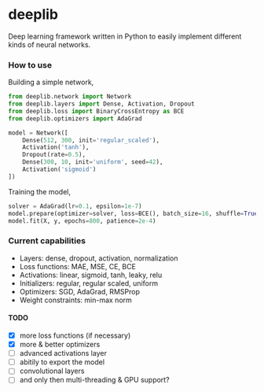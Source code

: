# deeplib
Deep learning framework written in Python to easily implement different kinds of neural networks.

### How to use
Building a simple network,
```py
from deeplib.network import Network
from deeplib.layers import Dense, Activation, Dropout
from deeplib.loss import BinaryCrossEntropy as BCE
from deeplib.optimizers import AdaGrad

model = Network([
	Dense(512, 300, init='regular_scaled'),
	Activation('tanh'),
	Dropout(rate=0.5),
	Dense(300, 10, init='uniform', seed=42),
	Activation('sigmoid')
])
```

Training the model,
```py
solver = AdaGrad(lr=0.1, epsilon=1e-7)
model.prepare(optimizer=solver, loss=BCE(), batch_size=16, shuffle=True)
model.fit(X, y, epochs=800, patience=2e-4)
```

### Current capabilities
 - Layers: dense, dropout, activation, normalization
 - Loss functions: MAE, MSE, CE, BCE
 - Activations: linear, sigmoid, tanh, leaky, relu
 - Initializers: regular, regular scaled, uniform
 - Optimizers: SGD, AdaGrad, RMSProp
 - Weight constraints: min-max norm

#### TODO
 - [X] more loss functions (if necessary)
 - [X] more & better optimizers
 - [ ] advanced activations layer
 - [ ] abitily to export the model
 - [ ] convolutional layers
 - [ ] and only then multi-threading & GPU support?
